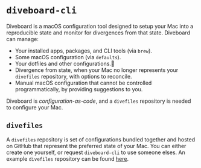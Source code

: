 # `diveboard-cli`

Diveboard is a macOS configuration tool designed to setup your Mac into a reproducible state and monitor for divergences from that state.
Diveboard can manage:

* Your installed apps, packages, and CLI tools (via `brew`).
* Some macOS configuration (via `defaults`).
* Your dotfiles and other configurations.
* Divergence from state, when your Mac no longer represents your `divefiles` repository, with options to reconcile.
* Manual macOS configuration that cannot be controlled programmatically, by providing suggestions to you.

Diveboard is _configuration-as-code_, and a `divefiles` repository is needed to configure your Mac.


## `divefiles`

A `divefiles` repository is set of configurations bundled together and hosted on GitHub that represent the preferred state of your Mac. 
You can either create one yourself, or request `diveboard-cli` to use someone elses.
An example `divefiles` repository can be found [here](https://github.com/lukeify/divefiles).
